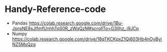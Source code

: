 # Handy-Reference-code
* Pandas https://colab.research.google.com/drive/1Bu-JsnsNE8sJlfmfUnhhTqS0R_zWqQzM#scrollTo=G3IIhz_j9JCp
* Numpy https://colab.research.google.com/drive/18qTKCKpxZ1Qj603Hb4nOyByiNZ5MsQzq
